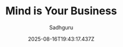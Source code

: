 ---
title: "Mind is Your Business"
date: "2025-08-16T19:43:17.437Z"
author: "Sadhguru"
read_year: "NO"
recommendation: '3'
url: /bookshelf/mind-is-your-business
---